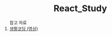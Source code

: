 <div align="center">
<h1>React_Study</h1>
</div>

<nav align="left">
  <ol>
    참고 자료
    <br>
    <li><a href="https://youtube.com/playlist?list=PLuHgQVnccGMCOGstdDZvH41x0Vtvwyxu7&si=Rg70mF6GCnEG2vKH">생활코딩 (영상)</a></li>
  </ol>
</nav>

